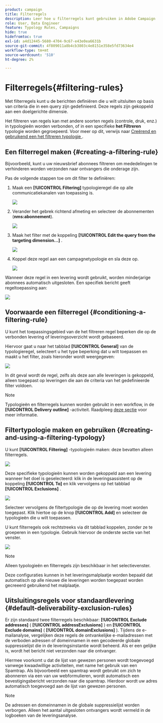 ```yaml
---
product: campaign
title: Filterregels
description: Leer hoe u filterregels kunt gebruiken in Adobe Campaign
role: User, Data Engineer
feature: Typology Rules, Campaigns
hide: true
hidefromtoc: true
exl-id: a4d12445-5680-4704-9c67-e43e0ea6631b
source-git-commit: 4f809011a8b4cb3803c4e8151e358e5fd73634e4
workflow-type: tm+mt
source-wordcount: '510'
ht-degree: 2%

---
```


# Filterregels{#filtering-rules}

Met filterregels kunt u de berichten definiëren die u wilt uitsluiten op basis van criteria die in een query zijn gedefinieerd. Deze regels zijn gekoppeld aan een doelgerichte dimensie.

Het filtreren van regels kan met andere soorten regels (controle, druk, enz.) in typologieën worden verbonden, of in een specifieke **het Filtreren** typologie worden gegroepeerd. Voor meer op dit, verwijs naar [&#x200B; Creërend en gebruikend een het filtreren typologie &#x200B;](#creating-and-using-a-filtering-typology).

## Een filterregel maken {#creating-a-filtering-rule}

Bijvoorbeeld, kunt u uw nieuwsbrief abonnees filtreren om mededelingen te verhinderen worden verzonden naar ontvangers die onderage zijn.

Pas de volgende stappen toe om dit filter te definiëren:

1. Maak een **[!UICONTROL Filtering]** typologieregel die op alle communicatiekanalen van toepassing is.

   ![](assets/campaign_opt_create_filter_01.png)

1. Verander het gebrek richtend afmeting en selecteer de abonnementen (**nms:abonnement**).

   ![](assets/campaign_opt_create_filter_02.png)

1. Maak het filter met de koppeling **[!UICONTROL Edit the query from the targeting dimension...]** .

   ![](assets/campaign_opt_create_filter_03.png)

1. Koppel deze regel aan een campagnetypologie en sla deze op.

   ![](assets/campaign_opt_create_filter_04.png)

Wanneer deze regel in een levering wordt gebruikt, worden minderjarige abonnees automatisch uitgesloten. Een specifiek bericht geeft regeltoepassing aan:

![](assets/campaign_opt_create_filter_05.png)

## Voorwaarde een filterregel {#conditioning-a-filtering-rule}

U kunt het toepassingsgebied van de het filtreren regel beperken die op de verbonden levering of leveringsoverzicht wordt gebaseerd.

Hiervoor gaat u naar het tabblad **[!UICONTROL General]** van de typologieregel, selecteert u het type beperking dat u wilt toepassen en maakt u het filter, zoals hieronder wordt weergegeven:

![](assets/campaign_opt_create_filter_06.png)

In dit geval wordt de regel, zelfs als deze aan alle leveringen is gekoppeld, alleen toegepast op leveringen die aan de criteria van het gedefinieerde filter voldoen.

>[!NOTE]
>
>Typologieën en filterregels kunnen worden gebruikt in een workflow, in de **[!UICONTROL Delivery outline]** -activiteit. Raadpleeg [deze sectie](../../workflow/using/delivery-outline.md) voor meer informatie.

## Filtertypologie maken en gebruiken {#creating-and-using-a-filtering-typology}

U kunt **[!UICONTROL Filtering]** -typologieën maken: deze bevatten alleen filterregels.

![](assets/campaign_opt_create_typo_filtering.png)

Deze specifieke typologieën kunnen worden gekoppeld aan een levering wanneer het doel is geselecteerd: klik in de leveringsassistent op de koppeling **[!UICONTROL To]** en klik vervolgens op het tabblad **[!UICONTROL Exclusions]** .

![](assets/campaign_opt_apply_typo_filtering.png)

Selecteer vervolgens de filtertypologie die op de levering moet worden toegepast. Klik hiertoe op de knop **[!UICONTROL Add]** en selecteer de typologieën die u wilt toepassen.

U kunt filterregels ook rechtstreeks via dit tabblad koppelen, zonder ze te groeperen in een typologie. Gebruik hiervoor de onderste sectie van het venster.

![](assets/campaign_opt_select_typo_filtering.png)

>[!NOTE]
>
>Alleen typologieën en filterregels zijn beschikbaar in het selectievenster.
>
>Deze configuraties kunnen in het leveringsmalplaatje worden bepaald dat automatisch op alle nieuwe die leveringen worden toegepast worden gecreeerd gebruikend het malplaatje.
>

## Uitsluitingsregels voor standaardlevering {#default-deliverability-exclusion-rules}

Er zijn standaard twee filterregels beschikbaar: **[!UICONTROL Exclude addresses]** ( **[!UICONTROL addressExclusions]** ) en **[!UICONTROL Exclude domains]** ( **[!UICONTROL domainExclusions]** ). Tijdens de e-mailanalyse, vergelijken deze regels de ontvankelijke e-mailadressen met de verboden adressen of domeinnamen in een gecodeerde globale suppressielijst die in de leveringsinstantie wordt beheerd. Als er een gelijke is, wordt het bericht niet verzonden naar die ontvanger.

Hiermee voorkomt u dat de lijst van gewezen personen wordt toegevoegd vanwege kwaadwillige activiteiten, met name het gebruik van een Spamtrap. Als bijvoorbeeld een spamtrap wordt gebruikt om zich te abonneren via een van uw webformulieren, wordt automatisch een bevestigingsbericht verzonden naar die spamtrap. Hierdoor wordt uw adres automatisch toegevoegd aan de lijst van gewezen personen.

>[!NOTE]
>
>De adressen en domeinnamen in de globale suppressielijst worden verborgen. Alleen het aantal uitgesloten ontvangers wordt vermeld in de logboeken van de leveringsanalyse.
